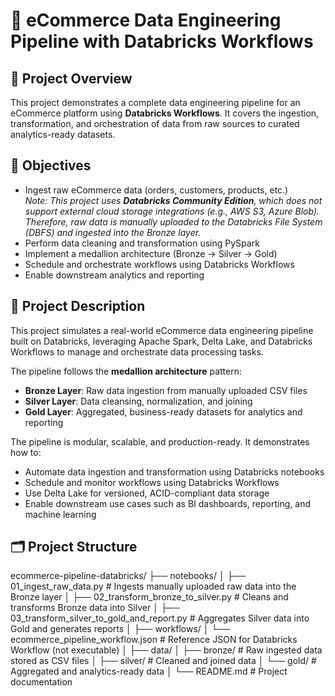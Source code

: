 # 🛒 eCommerce Data Engineering Pipeline with Databricks Workflows

## 📌 Project Overview

This project demonstrates a complete data engineering pipeline for an eCommerce platform using **Databricks Workflows**. It covers the ingestion, transformation, and orchestration of data from raw sources to curated analytics-ready datasets.

## 🎯 Objectives

- Ingest raw eCommerce data (orders, customers, products, etc.)  
  _Note: This project uses **Databricks Community Edition**, which does not support external cloud storage integrations (e.g., AWS S3, Azure Blob). Therefore, raw data is manually uploaded to the Databricks File System (DBFS) and ingested into the Bronze layer._
- Perform data cleaning and transformation using PySpark
- Implement a medallion architecture (Bronze → Silver → Gold)
- Schedule and orchestrate workflows using Databricks Workflows
- Enable downstream analytics and reporting

## 📄 Project Description

This project simulates a real-world eCommerce data engineering pipeline built on Databricks, leveraging Apache Spark, Delta Lake, and Databricks Workflows to manage and orchestrate data processing tasks.

The pipeline follows the **medallion architecture** pattern:

- **Bronze Layer**: Raw data ingestion from manually uploaded CSV files
- **Silver Layer**: Data cleansing, normalization, and joining
- **Gold Layer**: Aggregated, business-ready datasets for analytics and reporting

The pipeline is modular, scalable, and production-ready. It demonstrates how to:

- Automate data ingestion and transformation using Databricks notebooks
- Schedule and monitor workflows using Databricks Workflows
- Use Delta Lake for versioned, ACID-compliant data storage
- Enable downstream use cases such as BI dashboards, reporting, and machine learning

## 🗂️ Project Structure
ecommerce-pipeline-databricks/
├── notebooks/
│   ├── 01_ingest_raw_data.py                  # Ingests manually uploaded raw data into the Bronze layer
│   ├── 02_transform_bronze_to_silver.py       # Cleans and transforms Bronze data into Silver
│   ├── 03_transform_silver_to_gold_and_report.py # Aggregates Silver data into Gold and generates reports
│
├── workflows/
│   └── ecommerce_pipeline_workflow.json       # Reference JSON for Databricks Workflow (not executable)
│
├── data/
│   ├── bronze/                                # Raw ingested data stored as CSV files
│   ├── silver/                                # Cleaned and joined data
│   └── gold/                                  # Aggregated and analytics-ready data
│
└── README.md                                  # Project documentation
